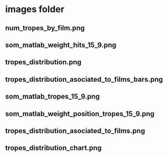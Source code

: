 # images folder

## num_tropes_by_film.png      

## som_matlab_weight_hits_15_9.png             

## tropes_distribution.png                     

## tropes_distribution_asociated_to_films_bars.png

## som_matlab_tropes_15_9.png  

## som_matlab_weight_position_tropes_15_9.png  

## tropes_distribution_asociated_to_films.png  

## tropes_distribution_chart.png
